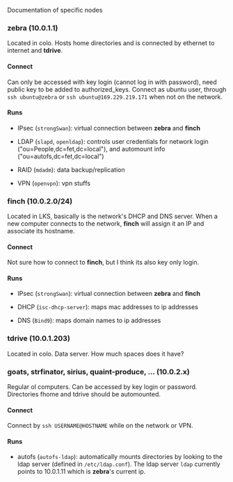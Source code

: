 Documentation of specific nodes

### zebra (10.0.1.1)

Located in colo. Hosts home directories and is connected by ethernet to internet and **tdrive**.

#### Connect

Can only be accessed with key login (cannot log in with password), need public key to be added to authorized_keys. Connect as ubuntu user, through `ssh ubuntu@zebra` or `ssh ubuntu@169.229.219.171` when not on the network.

#### Runs

* IPsec (`strongSwan`): virtual connection between **zebra** and **finch**
  
* LDAP (`slapd`, `openldap`): controls user credentials for network login ("ou=People,dc=fet,dc=local"), and automount info ("ou=autofs,dc=fet,dc=local")
  
* RAID (`mdadm`): data backup/replication
  
* VPN (`openvpn`): vpn stuffs
  
### finch (10.0.2.0/24)

Located in LKS, basically is the network's DHCP and DNS server. When a new computer connects to the network, **finch** will assign it an IP and associate its hostname.

#### Connect

Not sure how to connect to **finch**, but I think its also key only login.

#### Runs 

* IPsec (`strongSwan`): virtual connection between **zebra** and **finch**

* DHCP (`isc-dhcp-server`): maps mac addresses to ip addresses

* DNS (`Bind9`): maps domain names to ip addresses

### tdrive (10.0.1.203)

Located in colo. Data server. How much spaces does it have?

### goats, strfinator, sirius, quaint-produce, ... (10.0.2.x)

Regular ol computers. Can be accessed by key login or password. Directories fhome and tdrive should be automounted.

#### Connect

Connect by `ssh USERNAME@HOSTNAME` while on the network or VPN.

#### Runs 

* autofs (`autofs-ldap`): automatically mounts directories by looking to the ldap server (defined in `/etc/ldap.conf`). The ldap server `ldap` currently points to 10.0.1.11 which is **zebra**'s current ip.
